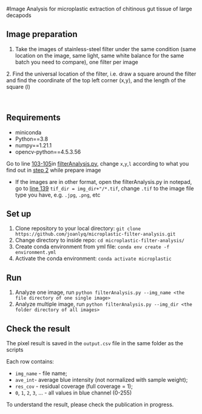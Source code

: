 #Image Analysis for microplastic extraction of chitinous gut tissue of large decapods

## Image preparation
1. Take the images of stainless-steel filter under the same condition (same location on the image, same light, same white balance for the same batch you need to compare), one filter per image
<p id="find-image"> </p>
2. Find the universal location of the filter, i.e. draw a square around the filter and find the coordinate of the top left corner (x,y), and the length of the square (l) 
 
 
## Requirements
*  miniconda
*  Python==3.8
*  numpy==1.21.1
*  opencv-python==4.5.3.56

Go to line [103-105](https://github.com/joanlyq/microplastic-filter-analysis/blob/22b96c72c7f9c4618930243b407604b9fa8b3d15/filterAnalysis.py#L103-L105)in [filterAnalysis.py](https://github.com/joanlyq/microplastic-filter-analysis/blob/22b96c72c7f9c4618930243b407604b9fa8b3d15/filterAnalysis.py), change `x`,`y`,`l` according to what you find out in [step 2](#find-image) while prepare image
 
* If the images are in other format, open the filterAnalysis.py in notepad, go to [line 139](https://github.com/joanlyq/microplastic-filter-analysis/blob/22b96c72c7f9c4618930243b407604b9fa8b3d15/filterAnalysis.py#L139) `tif_dir = img_dir+"/*.tif`, change `.tif` to the image file type you have, e.g. `.jpg`, `.png`, etc 
 

## Set up
1. Clone repository to your local directory: `git clone https://github.com/joanlyq/microplastic-filter-analysis.git`
2. Change directory to inside repo: `cd microplastic-filter-analysis/`
3. Create conda environment from yml file: `conda env create -f environment.yml`
4. Activate the conda environment: `conda activate microplastic`

## Run
1. Analyze one image, run `python filterAnalysis.py --img_name <the file directory of one single image>`
2. Analyze multiple image, run `python filterAnalysis.py --img_dir <the folder directory of all images>`

## Check the result
The pixel result is saved in the `output.csv` file in the same folder as the scripts

Each row contains: 
*  `img_name` - file name;
*  `ave_int`- average blue intensity (not normalized with sample weight);
*   `res_cov` - residual coverage (full coverage = 1);
*   `0`, `1`, `2`, `3`, ... - all values in blue channel (0-255)

To understand the result, please check the publication in progress.


